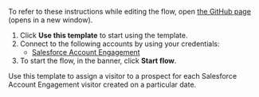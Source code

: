 To refer to these instructions while editing the flow, open [the GitHub page](https://github.com/ot4i/app-connect-templates/tree/main/resources/markdown/Assign%20a%20prospect%20in%20Salesforce%20Account%20Engagement%20for%20each%20Salesforce%20Account%20Engagement%20visitor_instructions.md) (opens in a new window).

1. Click **Use this template** to start using the template.
2. Connect to the following accounts by using your credentials:
   - [Salesforce Account Engagement](https://ibm.biz/acsalesforceae)
3. To start the flow, in the banner, click **Start flow**.

Use this template to assign a visitor to a prospect for each Salesforce Account Engagement visitor created on a particular date.
